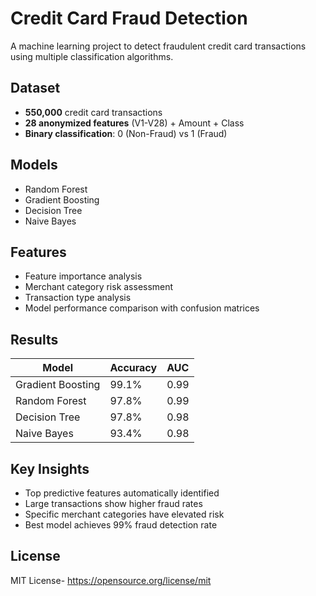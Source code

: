 # Credit Card Fraud Detection

A machine learning project to detect fraudulent credit card transactions using multiple classification algorithms.

## Dataset
- **550,000** credit card transactions
- **28 anonymized features** (V1-V28) + Amount + Class
- **Binary classification**: 0 (Non-Fraud) vs 1 (Fraud)

## Models
- Random Forest
- Gradient Boosting  
- Decision Tree
- Naive Bayes

## Features
- Feature importance analysis
- Merchant category risk assessment
- Transaction type analysis
- Model performance comparison with confusion matrices

## Results
| Model | Accuracy | AUC |
|-------|----------|-----|
| Gradient Boosting | 99.1% | 0.99 |
| Random Forest | 97.8% | 0.99 |
| Decision Tree | 97.8% | 0.98 |
| Naive Bayes | 93.4% | 0.98 |


## Key Insights
- Top predictive features automatically identified
- Large transactions show higher fraud rates
- Specific merchant categories have elevated risk
- Best model achieves 99% fraud detection rate

## License
MIT License- https://opensource.org/license/mit
